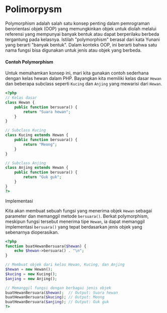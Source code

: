 # Polimorpysm

Polymorphism adalah salah satu konsep penting dalam pemrograman berorientasi objek (OOP) yang memungkinkan objek untuk diolah melalui referensi yang mempunyai banyak bentuk atau dapat berperilaku berbeda tergantung pada kelasnya. Istilah "polymorphism" berasal dari kata Yunani yang berarti "banyak bentuk". Dalam konteks OOP, ini berarti bahwa satu nama fungsi bisa digunakan untuk jenis atau objek yang berbeda.

#### Contoh Polymorphism

Untuk memahamkan konsep ini, mari kita gunakan contoh sederhana dengan kelas hewan dalam PHP. Bayangkan kita memiliki kelas dasar `Hewan` dan beberapa subclass seperti `Kucing` dan `Anjing` yang mewarisi dari `Hewan`.

```php
<?php
// Kelas dasar
class Hewan {
    public function bersuara() {
        return "Suara hewan";
    }
}

// Subclass Kucing
class Kucing extends Hewan {
    public function bersuara() {
        return "Meong";
    }
}

// Subclass Anjing
class Anjing extends Hewan {
    public function bersuara() {
        return "Guk guk";
    }
}
?>

```

Implementasi

Kita akan membuat sebuah fungsi yang menerima objek `Hewan` sebagai parameter dan memanggil metode `bersuara()`. Berkat polymorphism, meskipun fungsi tersebut menerima tipe `Hewan`, ia dapat memanggil implementasi `bersuara()` yang tepat berdasarkan jenis objek yang sebenarnya dioperasikan.

```php
<?php
function buatHewanBersuara($hewan) {
    echo $hewan->bersuara() . "\n";
}

// Membuat objek dari kelas Hewan, Kucing, dan Anjing
$hewan = new Hewan();
$kucing = new Kucing();
$anjing = new Anjing();

// Memanggil fungsi dengan berbagai jenis objek
buatHewanBersuara($hewan);  // Output: Suara hewan
buatHewanBersuara($kucing); // Output: Meong
buatHewanBersuara($anjing); // Output: Guk guk
?>

```
